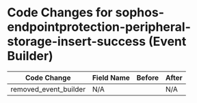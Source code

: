 # Code Changes for sophos-endpointprotection-peripheral-storage-insert-success (Event Builder)

| Code Change | Field Name | Before | After |
|-------------|------------|--------|-------|
| removed_event_builder | N/A |  | N/A |